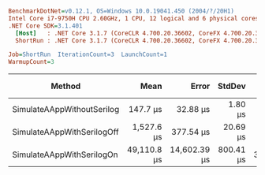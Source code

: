 ``` ini

BenchmarkDotNet=v0.12.1, OS=Windows 10.0.19041.450 (2004/?/20H1)
Intel Core i7-9750H CPU 2.60GHz, 1 CPU, 12 logical and 6 physical cores
.NET Core SDK=3.1.401
  [Host]   : .NET Core 3.1.7 (CoreCLR 4.700.20.36602, CoreFX 4.700.20.37001), X64 RyuJIT
  ShortRun : .NET Core 3.1.7 (CoreCLR 4.700.20.36602, CoreFX 4.700.20.37001), X64 RyuJIT

Job=ShortRun  IterationCount=3  LaunchCount=1  
WarmupCount=3  

```
|                     Method |        Mean |        Error |    StdDev |  Ratio | RatioSD |     Gen 0 |   Gen 1 | Gen 2 |   Allocated |
|--------------------------- |------------:|-------------:|----------:|-------:|--------:|----------:|--------:|------:|------------:|
| SimulateAAppWithoutSerilog |    147.7 μs |     32.88 μs |   1.80 μs |   1.00 |    0.00 |    6.3477 |  0.7324 |     - |    39.16 KB |
| SimulateAAppWithSerilogOff |  1,527.6 μs |    377.54 μs |  20.69 μs |  10.34 |    0.06 |  439.4531 | 54.6875 |     - |     2702 KB |
|  SimulateAAppWithSerilogOn | 49,110.8 μs | 14,602.39 μs | 800.41 μs | 332.57 |    8.32 | 7545.4545 | 90.9091 |     - | 46507.96 KB |
